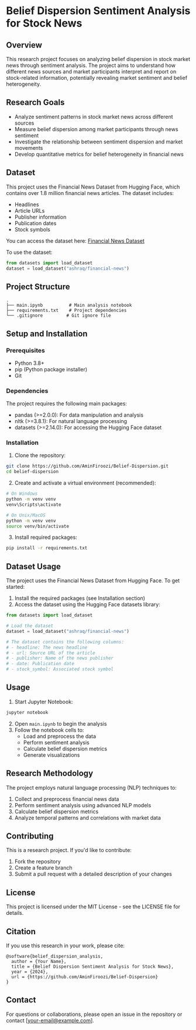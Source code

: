 # Belief Dispersion Sentiment Analysis for Stock News

## Overview
This research project focuses on analyzing belief dispersion in stock market news through sentiment analysis. The project aims to understand how different news sources and market participants interpret and report on stock-related information, potentially revealing market sentiment and belief heterogeneity.

## Research Goals
- Analyze sentiment patterns in stock market news across different sources
- Measure belief dispersion among market participants through news sentiment
- Investigate the relationship between sentiment dispersion and market movements
- Develop quantitative metrics for belief heterogeneity in financial news

## Dataset
This project uses the Financial News Dataset from Hugging Face, which contains over 1.8 million financial news articles. The dataset includes:
- Headlines
- Article URLs
- Publisher information
- Publication dates
- Stock symbols

You can access the dataset here: [Financial News Dataset](https://huggingface.co/datasets/ashraq/financial-news)

To use the dataset:
```python
from datasets import load_dataset
dataset = load_dataset("ashraq/financial-news")
```

## Project Structure
```
.
├── main.ipynb          # Main analysis notebook
├── requirements.txt    # Project dependencies
└── .gitignore         # Git ignore file
```

## Setup and Installation

### Prerequisites
- Python 3.8+
- pip (Python package installer)
- Git

### Dependencies
The project requires the following main packages:
- pandas (>=2.0.0): For data manipulation and analysis
- nltk (>=3.8.1): For natural language processing
- datasets (>=2.14.0): For accessing the Hugging Face dataset

### Installation
1. Clone the repository:
```bash
git clone https://github.com/AminFiroozi/Belief-Dispersion.git
cd belief-dispersion
```

2. Create and activate a virtual environment (recommended):
```bash
# On Windows
python -m venv venv
venv\Scripts\activate

# On Unix/MacOS
python -m venv venv
source venv/bin/activate
```

3. Install required packages:
```bash
pip install -r requirements.txt
```

## Dataset Usage
The project uses the Financial News Dataset from Hugging Face. To get started:

1. Install the required packages (see Installation section)
2. Access the dataset using the Hugging Face datasets library:
```python
from datasets import load_dataset

# Load the dataset
dataset = load_dataset("ashraq/financial-news")

# The dataset contains the following columns:
# - headline: The news headline
# - url: Source URL of the article
# - publisher: Name of the news publisher
# - date: Publication date
# - stock_symbol: Associated stock symbol
```

## Usage
1. Start Jupyter Notebook:
```bash
jupyter notebook
```

2. Open `main.ipynb` to begin the analysis
3. Follow the notebook cells to:
   - Load and preprocess the data
   - Perform sentiment analysis
   - Calculate belief dispersion metrics
   - Generate visualizations

## Research Methodology
The project employs natural language processing (NLP) techniques to:
1. Collect and preprocess financial news data
2. Perform sentiment analysis using advanced NLP models
3. Calculate belief dispersion metrics
4. Analyze temporal patterns and correlations with market data

## Contributing
This is a research project. If you'd like to contribute:
1. Fork the repository
2. Create a feature branch
3. Submit a pull request with a detailed description of your changes

## License
This project is licensed under the MIT License - see the LICENSE file for details.

## Citation
If you use this research in your work, please cite:
```
@software{belief_dispersion_analysis,
  author = {Your Name},
  title = {Belief Dispersion Sentiment Analysis for Stock News},
  year = {2024},
  url = {https://github.com/AminFiroozi/Belief-Dispersion}
}
```

## Contact
For questions or collaborations, please open an issue in the repository or contact [your-email@example.com]. 